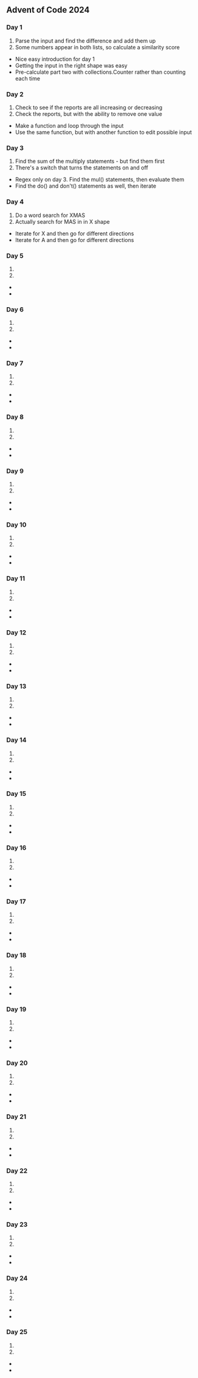 ## Advent of Code 2024

### Day 1

1.  Parse the input and find the difference and add them up
2.  Some numbers appear in both lists, so calculate a similarity score

-   Nice easy introduction for day 1
-   Getting the input in the right shape was easy
-   Pre-calculate part two with collections.Counter rather than counting each time


### Day 2

1.  Check to see if the reports are all increasing or decreasing
2.  Check the reports, but with the ability to remove one value

-   Make a function and loop through the input
-   Use the same function, but with another function to edit possible input


### Day 3

1.  Find the sum of the multiply statements - but find them first
2.  There's a switch that turns the statements on and off

-   Regex only on day 3. Find the mul() statements, then evaluate them
-   Find the do() and don't() statements as well, then iterate



### Day 4

1.  Do a word search for XMAS
2.  Actually search for MAS in in X shape

-   Iterate for X and then go for different directions
-   Iterate for A and then go for different directions



### Day 5

1.  
2.  

-   
-   



### Day 6

1.  
2.  

-   
-   



### Day 7

1.  
2.  

-   
-   



### Day 8

1.  
2.  

-   
-   



### Day 9

1.  
2.  

-   
-   



### Day 10

1.  
2.  

-   
-   



### Day 11

1.  
2.  

-   
-   



### Day 12

1.  
2.  

-   
-   



### Day 13

1.  
2.  

-   
-   



### Day 14

1.  
2.  

-   
-   



### Day 15

1.  
2.  

-   
-   



### Day 16

1.  
2.  

-   
-   



### Day 17

1.  
2.  

-   
-   



### Day 18

1.  
2.  

-   
-   



### Day 19

1.  
2.  

-   
-   



### Day 20

1.  
2.  

-   
-   



### Day 21

1.  
2.  

-   
-   



### Day 22

1.  
2.  

-   
-   



### Day 23

1.  
2.  

-   
-   



### Day 24

1.  
2.  

-   
-   



### Day 25

1.  
2.  

-   
-   

